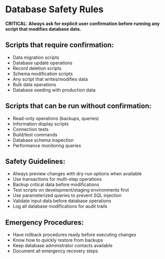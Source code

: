 # Database Safety Rules

**CRITICAL: Always ask for explicit user confirmation before running any script that modifies database data.**

## Scripts that require confirmation:

- Data migration scripts
- Database update operations
- Record deletion scripts
- Schema modification scripts
- Any script that writes/modifies data
- Bulk data operations
- Database seeding with production data

## Scripts that can be run without confirmation:

- Read-only operations (backups, queries)
- Information display scripts
- Connection tests
- Build/test commands
- Database schema inspection
- Performance monitoring queries

## Safety Guidelines:

- Always preview changes with dry-run options when available
- Use transactions for multi-step operations
- Backup critical data before modifications
- Test scripts on development/staging environments first
- Use parameterized queries to prevent SQL injection
- Validate input data before database operations
- Log all database modifications for audit trails

## Emergency Procedures:

- Have rollback procedures ready before executing changes
- Know how to quickly restore from backups
- Keep database administrator contacts available
- Document all emergency recovery steps

